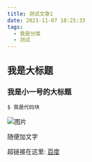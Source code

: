 ```yaml
---
title: 测试文章1
date: 2021-11-07 18:25:33
tags:
  - 我是分类
  - 测试
---
```

## 我是大标题

### 我是小一号的大标题

``` bash
$ 我是代码块
```

![图片](https://z3.ax1x.com/2021/11/01/I9inuF.jpg)

随便加文字

超链接在这里: [百度](https://www.baidu.com/)
